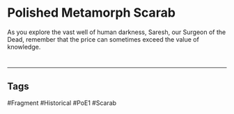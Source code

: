 # Polished Metamorph Scarab
As you explore the vast well of human darkness, Saresh, our Surgeon of the Dead, remember that the price can sometimes exceed the value of knowledge.

#
---
## Tags
#Fragment
#Historical 
#PoE1 
#Scarab 